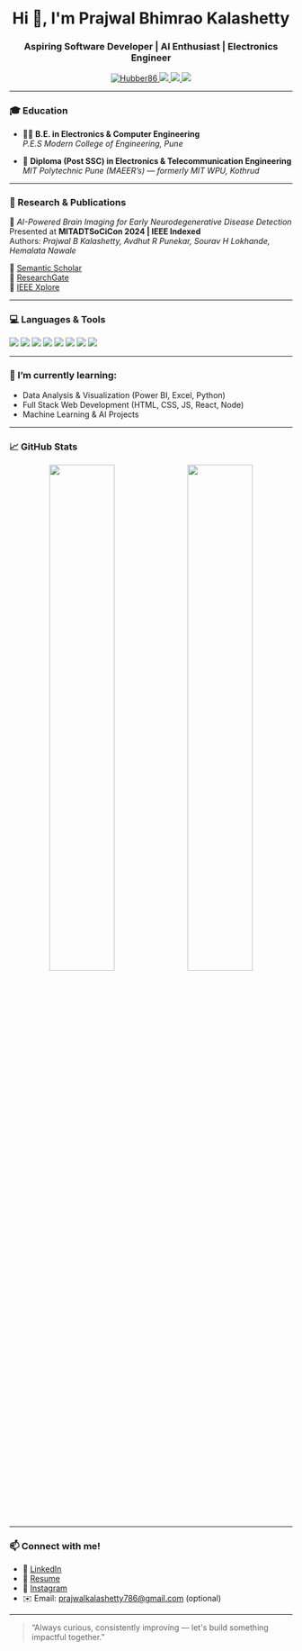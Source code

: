 <h1 align="center">Hi 👋, I'm Prajwal Bhimrao Kalashetty</h1>
<h3 align="center">Aspiring Software Developer | AI Enthusiast | Electronics Engineer</h3>

<p align="center">
  <a href="https://github.com/Hubber86">
    <img src="https://komarev.com/ghpvc/?username=Hubber86&label=Profile%20views&color=0e75b6&style=flat" alt="Hubber86" />
  </a>
  <a href="https://www.linkedin.com/in/prajwal-kalashetty-0527321b0" target="_blank">
    <img src="https://img.shields.io/badge/LinkedIn-blue?logo=linkedin&style=flat&logoColor=white" />
  </a>
  <a href="https://prajwal-kalashetty-resume.vercel.app/" target="_blank">
    <img src="https://img.shields.io/badge/Resume-Browse-orange?style=flat&logo=vercel" />
  </a>
  <a href="https://www.instagram.com/_prajwal_kalashetty/" target="_blank">
    <img src="https://img.shields.io/badge/Instagram-Personal-DD2A7B?style=flat&logo=instagram&logoColor=white" />
  </a>
</p>

---

### 🎓 Education
- 🧑‍🎓 **B.E. in Electronics & Computer Engineering**  
  *P.E.S Modern College of Engineering, Pune*

- 📡 **Diploma (Post SSC) in Electronics & Telecommunication Engineering**  
  *MIT Polytechnic Pune (MAEER’s) — formerly MIT WPU, Kothrud*

---

### 🧠 Research & Publications
📘 *AI-Powered Brain Imaging for Early Neurodegenerative Disease Detection*  
Presented at **MITADTSoCiCon 2024 | IEEE Indexed**  
Authors: *Prajwal B Kalashetty, Avdhut R Punekar, Sourav H Lokhande, Hemalata Nawale*

🔗 [Semantic Scholar](https://www.semanticscholar.org/author/Prajwal-Bhimrao-Kalashetty/2309514769)  
🔗 [ResearchGate](https://www.researchgate.net/publication/381936844_AI-Powered_Brain_Imaging_for_Early_Neurodegenerative_Disease_Detection)  
🔗 [IEEE Xplore](https://ieeexplore.ieee.org/author/551042883560161)

---

### 💻 Languages & Tools
<p align="left">
  <img src="https://img.shields.io/badge/Python-3776AB?style=for-the-badge&logo=python&logoColor=white" />
  <img src="https://img.shields.io/badge/C++-00599C?style=for-the-badge&logo=c%2B%2B&logoColor=white" />
  <img src="https://img.shields.io/badge/C-282C34?style=for-the-badge&logo=c&logoColor=A8B9CC" />
  <img src="https://img.shields.io/badge/MySQL-4479A1?style=for-the-badge&logo=mysql&logoColor=white" />
  <img src="https://img.shields.io/badge/Git-F05032?style=for-the-badge&logo=git&logoColor=white" />
  <img src="https://img.shields.io/badge/Linux-FCC624?style=for-the-badge&logo=linux&logoColor=black" />
  <img src="https://img.shields.io/badge/PowerBI-F2C811?style=for-the-badge&logo=powerbi&logoColor=black" />
  <img src="https://img.shields.io/badge/VS Code-007ACC?style=for-the-badge&logo=visual-studio-code&logoColor=white" />
</p>

---

### 🌱 I’m currently learning:
- Data Analysis & Visualization (Power BI, Excel, Python)
- Full Stack Web Development (HTML, CSS, JS, React, Node)
- Machine Learning & AI Projects

---

### 📈 GitHub Stats

<p align="center">
  <img src="https://github-readme-stats.vercel.app/api?username=Hubber86&show_icons=true&theme=radical" width="48%" />
  <img src="https://github-readme-stats.vercel.app/api/top-langs/?username=Hubber86&layout=compact&theme=radical" width="48%" />
</p>

---

### 📫 Connect with me!
- 💼 [LinkedIn](https://www.linkedin.com/in/prajwal-kalashetty-0527321b0)
- 📝 [Resume](https://prajwal-kalashetty-resume.vercel.app/)
- 📸 [Instagram](https://www.instagram.com/_prajwal_kalashetty/)
- ✉️ Email: [prajwalkalashetty786@gmail.com](mailto:prajwalkalashetty786@gmail.com) (optional)

---

> “Always curious, consistently improving — let's build something impactful together.”


